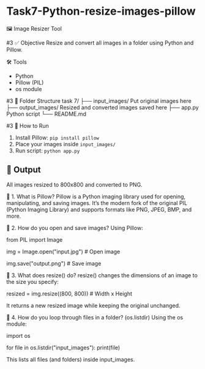 # Task7-Python-resize-images-pillow
🖼️ Image Resizer Tool

#3 ✅ Objective
Resize and convert all images in a folder using Python and Pillow.

🛠 Tools
- Python
- Pillow (PIL)
- os module

#3 📁 Folder Structure
task 7/
├── input_images/  Put original images here
├── output_images/  Resized and converted images saved here
├── app.py  Python script
└── README.md

#3 🚀 How to Run
1. Install Pillow: `pip install pillow`
2. Place your images inside `input_images/`
3. Run script: `python app.py`

## 🎯 Output
All images resized to 800x800 and converted to PNG.

🧠 1. What is Pillow?
Pillow is a Python imaging library used for opening, manipulating, and saving images.
It’s the modern fork of the original PIL (Python Imaging Library) and supports formats like PNG, JPEG, BMP, and more.

📂 2. How do you open and save images?
Using Pillow:

from PIL import Image

img = Image.open("input.jpg")      # Open image

img.save("output.png")             # Save image

📏 3. What does resize() do?
resize() changes the dimensions of an image to the size you specify:

resized = img.resize((800, 800))  # Width x Height

It returns a new resized image while keeping the original unchanged.

📁 4. How do you loop through files in a folder? (os.listdir)
Using the os module:

import os

for file in os.listdir("input_images"):
    print(file)

This lists all files (and folders) inside input_images.

